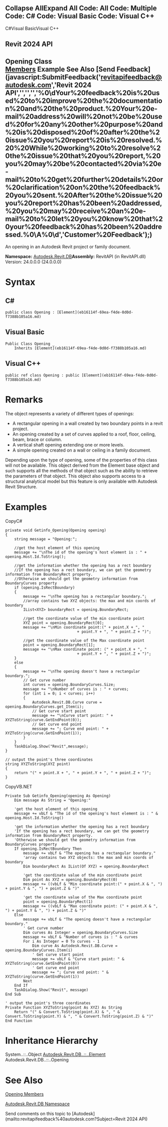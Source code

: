 ﻿

Collapse AllExpand All Code: All Code: Multiple Code: C# Code: Visual Basic Code: Visual C++   
---  
  
C#Visual BasicVisual C++

Revit 2024 API  
---  
Opening Class  
[Members](44d5feb7-de14-3339-7cc2-aa5319c6e353.md) Example See Also [Send Feedback](javascript:SubmitFeedback\('revitapifeedback@autodesk.com','Revit 2024 API','','','','%0\\dYour%20feedback%20is%20used%20to%20improve%20the%20documentation%20and%20the%20product.%20Your%20e-mail%20address%20will%20not%20be%20used%20for%20any%20other%20purpose%20and%20is%20disposed%20of%20after%20the%20issue%20you%20report%20is%20resolved.%20%20While%20working%20to%20resolve%20the%20issue%20that%20you%20report,%20you%20may%20be%20contacted%20via%20e-mail%20to%20get%20further%20details%20or%20clarification%20on%20the%20feedback%20you%20sent.%20After%20the%20issue%20you%20report%20has%20been%20addressed,%20you%20may%20receive%20an%20e-mail%20to%20let%20you%20know%20that%20your%20feedback%20has%20been%20addressed.%0\\A%0\\d','Customer%20Feedback'\);)  
---  
  
An opening in an Autodesk Revit project or family document. 

**Namespace:** [Autodesk.Revit.DB](87546ba7-461b-c646-cbb1-2cb8f5bff8b2.md)**Assembly:** RevitAPI (in RevitAPI.dll) Version: 24.0.0.0 (24.0.0.0)

# Syntax

C#  
---  
      
    
    public class Opening : [Element](eb16114f-69ea-f4de-0d0d-f7388b105a16.md)  
  
Visual Basic  
---  
      
    
    Public Class Opening _
    	Inherits [Element](eb16114f-69ea-f4de-0d0d-f7388b105a16.md)  
  
Visual C++  
---  
      
    
    public ref class Opening : public [Element](eb16114f-69ea-f4de-0d0d-f7388b105a16.md)  
  
# Remarks

The object represents a variety of different types of openings: 

  * A rectangular opening in a wall created by two boundary points in a revit project.
  * An opening created by a set of curves applied to a roof, floor, ceiling, beam, brace or column.
  * A vertical shaft opening extending one or more levels.
  * A simple opening created on a wall or ceiling in a family document.

Depending upon the type of opening, some of the properties of this class will not be available. This object derived from the Element base object and such supports all the methods of that object such as the ability to retrieve the parameters of that object. This object also supports access to a structural analytical model but this feature is only available with Autodesk Revit Structure. 

# Examples

CopyC#
    
    
    private void Getinfo_Opening(Opening opening)
    {
        string message = "Opening:";
    
        //get the host element of this opening
        message += "\nThe id of the opening's host element is : " + opening.Host.Id.ToString();
    
        //get the information whether the opening has a rect boundary
        //If the opening has a rect boundary, we can get the geometry information from BoundaryRect property.
        //Otherwise we should get the geometry information from BoundaryCurves property
        if (opening.IsRectBoundary)
        {
            message += "\nThe opening has a rectangular boundary.";
            //array contains two XYZ objects: the max and min coords of boundary
            IList<XYZ> boundaryRect = opening.BoundaryRect;
    
            //get the coordinate value of the min coordinate point
            XYZ point = opening.BoundaryRect[0];
            message += "\nMin coordinate point:(" + point.X + ", "
                                    + point.Y + ", " + point.Z + ")";
    
            //get the coordinate value of the Max coordinate point
            point = opening.BoundaryRect[1];
            message += "\nMax coordinate point: (" + point.X + ", "
                                    + point.Y + ", " + point.Z + ")";
        }
        else
        {
            message += "\nThe opening doesn't have a rectangular boundary.";
            // Get curve number
            int curves = opening.BoundaryCurves.Size;
            message += "\nNumber of curves is : " + curves;
            for (int i = 0; i < curves; i++)
            {
                Autodesk.Revit.DB.Curve curve = opening.BoundaryCurves.get_Item(i);
                // Get curve start point
                message += "\nCurve start point: " + XYZToString(curve.GetEndPoint(0));
                // Get curve end point
                message += "; Curve end point: " + XYZToString(curve.GetEndPoint(1));
            }
        }
        TaskDialog.Show("Revit",message);
    }
    
    // output the point's three coordinates
    string XYZToString(XYZ point)
    {
        return "(" + point.X + ", " + point.Y + ", " + point.Z + ")";
    }

CopyVB.NET
    
    
    Private Sub Getinfo_Opening(opening As Opening)
        Dim message As String = "Opening:"
    
        'get the host element of this opening
        message += vbLf & "The id of the opening's host element is : " & opening.Host.Id.ToString()
    
        'get the information whether the opening has a rect boundary
        'If the opening has a rect boundary, we can get the geometry information from BoundaryRect property.
        'Otherwise we should get the geometry information from BoundaryCurves property
        If opening.IsRectBoundary Then
            message += vbLf & "The opening has a rectangular boundary."
            'array contains two XYZ objects: the max and min coords of boundary
            Dim boundaryRect As IList(Of XYZ) = opening.BoundaryRect
    
            'get the coordinate value of the min coordinate point
            Dim point As XYZ = opening.BoundaryRect(0)
            message += ((vbLf & "Min coordinate point:(" + point.X & ", ") + point.Y & ", ") + point.Z & ")"
    
            'get the coordinate value of the Max coordinate point
            point = opening.BoundaryRect(1)
            message += ((vbLf & "Max coordinate point: (" + point.X & ", ") + point.Y & ", ") + point.Z & ")"
        Else
            message += vbLf & "The opening doesn't have a rectangular boundary."
            ' Get curve number
            Dim curves As Integer = opening.BoundaryCurves.Size
            message += vbLf & "Number of curves is : " & curves
            For i As Integer = 0 To curves - 1
                Dim curve As Autodesk.Revit.DB.Curve = opening.BoundaryCurves.Item(i)
                ' Get curve start point
                message += vbLf & "Curve start point: " & XYZToString(curve.GetEndPoint(0))
                ' Get curve end point
                message += "; Curve end point: " & XYZToString(curve.GetEndPoint(1))
            Next
        End If
        TaskDialog.Show("Revit", message)
    End Sub
    
    ' output the point's three coordinates
    Private Function XYZToString(point As XYZ) As String
        Return "(" & Convert.ToString(point.X) & ", " & Convert.ToString(point.Y) & ", " & Convert.ToString(point.Z) & ")"
    End Function

# Inheritance Hierarchy

System..::..Object [Autodesk.Revit.DB..::..Element](eb16114f-69ea-f4de-0d0d-f7388b105a16.md) Autodesk.Revit.DB..::..Opening

# See Also

[Opening Members](44d5feb7-de14-3339-7cc2-aa5319c6e353.md)

[Autodesk.Revit.DB Namespace](87546ba7-461b-c646-cbb1-2cb8f5bff8b2.md)

Send comments on this topic to [Autodesk](mailto:revitapifeedback%40autodesk.com?Subject=Revit 2024 API)